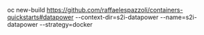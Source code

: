 oc new-build https://github.com/raffaelespazzoli/containers-quickstarts#datapower --context-dir=s2i-datapower --name=s2i-datapower --strategy=docker